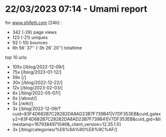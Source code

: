 # 22/03/2023 07:14 - Umami report
for www.shifeiti.com [24h] :

 - 342 (-28) page views
 - 123 (-21) uniques
 - 92 (-10) bounces
 - 6h 56' 37'' (-3h 26' 20'') totaltime


top 10 urls:
 - 105x [/blog/2022-12-09/]
 - 75x [/blog/2023-01-12/]
 - 59x [/]
 - 30x [/blog/2022-12-22/]
 - 12x [/blog/2023-02-03/]
 - 8x [/blog/2022-05-07/]
 - 6x [/about/]
 - 5x [/wiki/]
 - 3x [/blog/2022-12-09/?cuid=83F4D682B7C28282DA8AD23B7F739B41|V7DF353EB&cuid_galaxy2=83F4D682B7C28282DA8AD23B7F739B41|V7DF353EB&cuid_gid=&timestamp=1679384971046&_client_version=12.35.1.0]
 - 3x [/blog/categories/%E6%8A%80%E6%9C%AF/]


